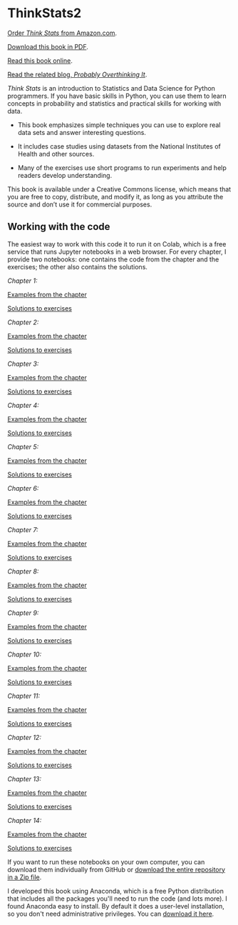 ThinkStats2
===========

[Order *Think Stats* from Amazon.com](http://amzn.to/1ljRCJH).

[Download this book in PDF](http://greenteapress.com/thinkstats2/thinkstats2.pdf).

[Read this book online](http://greenteapress.com/thinkstats2/html/index.html).

[Read the related blog, *Probably Overthinking It*](https://www.allendowney.com/blog/).


*Think Stats* is an introduction to Statistics and Data Science for Python programmers.
If you have basic skills in Python, you can use them to learn concepts in probability and statistics and practical skills for working with data.

* This book emphasizes simple techniques you can use to explore real data sets and answer interesting questions. 

* It includes case studies using datasets from the National Institutes of Health and other sources.

* Many of the exercises use short programs to run experiments and help readers develop understanding.

This book is available under a Creative Commons license, which means that you are free to copy, distribute, and modify it, as long as you attribute the source and don’t use it for commercial purposes.

## Working with the code

The easiest way to work with this code it to run it on Colab, which is a
free service that runs Jupyter notebooks in a web browser.
For every chapter, I provide two notebooks: one contains the code from the
chapter and the exercises; the other also contains the solutions.

*Chapter 1:*

[Examples from the chapter](https://colab.research.google.com/github/AllenDowney/ThinkStats2/blob/master/code/chap01ex.ipynb) 

[Solutions to exercises](https://colab.research.google.com/github/AllenDowney/ThinkStats2/blob/master/solutions/chap01soln.ipynb)

*Chapter 2:*

[Examples from the chapter](https://colab.research.google.com/github/AllenDowney/ThinkStats2/blob/master/code/chap02ex.ipynb) 

[Solutions to exercises](https://colab.research.google.com/github/AllenDowney/ThinkStats2/blob/master/solutions/chap02soln.ipynb)

*Chapter 3:*

[Examples from the chapter](https://colab.research.google.com/github/AllenDowney/ThinkStats2/blob/master/code/chap03ex.ipynb) 

[Solutions to exercises](https://colab.research.google.com/github/AllenDowney/ThinkStats2/blob/master/solutions/chap03soln.ipynb)

*Chapter 4:*

[Examples from the chapter](https://colab.research.google.com/github/AllenDowney/ThinkStats2/blob/master/code/chap04ex.ipynb) 

[Solutions to exercises](https://colab.research.google.com/github/AllenDowney/ThinkStats2/blob/master/solutions/chap04soln.ipynb)

*Chapter 5:*

[Examples from the chapter](https://colab.research.google.com/github/AllenDowney/ThinkStats2/blob/master/code/chap05ex.ipynb) 

[Solutions to exercises](https://colab.research.google.com/github/AllenDowney/ThinkStats2/blob/master/solutions/chap05soln.ipynb)

*Chapter 6:*

[Examples from the chapter](https://colab.research.google.com/github/AllenDowney/ThinkStats2/blob/master/code/chap06ex.ipynb)

[Solutions to exercises](https://colab.research.google.com/github/AllenDowney/ThinkStats2/blob/master/solutions/chap06soln.ipynb)

*Chapter 7:*

[Examples from the chapter](https://colab.research.google.com/github/AllenDowney/ThinkStats2/blob/master/code/chap07ex.ipynb) 

[Solutions to exercises](https://colab.research.google.com/github/AllenDowney/ThinkStats2/blob/master/solutions/chap07soln.ipynb)

*Chapter 8:*

[Examples from the chapter](https://colab.research.google.com/github/AllenDowney/ThinkStats2/blob/master/code/chap08ex.ipynb) 

[Solutions to exercises](https://colab.research.google.com/github/AllenDowney/ThinkStats2/blob/master/solutions/chap08soln.ipynb)

*Chapter 9:*

[Examples from the chapter](https://colab.research.google.com/github/AllenDowney/ThinkStats2/blob/master/code/chap09ex.ipynb) 

[Solutions to exercises](https://colab.research.google.com/github/AllenDowney/ThinkStats2/blob/master/solutions/chap09soln.ipynb)

*Chapter 10:*

[Examples from the chapter](https://colab.research.google.com/github/AllenDowney/ThinkStats2/blob/master/code/chap10ex.ipynb) 

[Solutions to exercises](https://colab.research.google.com/github/AllenDowney/ThinkStats2/blob/master/solutions/chap10soln.ipynb)

*Chapter 11:*

[Examples from the chapter](https://colab.research.google.com/github/AllenDowney/ThinkStats2/blob/master/code/chap11ex.ipynb)

[Solutions to exercises](https://colab.research.google.com/github/AllenDowney/ThinkStats2/blob/master/solutions/chap11soln.ipynb)

*Chapter 12:*

[Examples from the chapter](https://colab.research.google.com/github/AllenDowney/ThinkStats2/blob/master/code/chap12ex.ipynb) 

[Solutions to exercises](https://colab.research.google.com/github/AllenDowney/ThinkStats2/blob/master/solutions/chap12soln.ipynb)

*Chapter 13:*

[Examples from the chapter](https://colab.research.google.com/github/AllenDowney/ThinkStats2/blob/master/code/chap13ex.ipynb)

[Solutions to exercises](https://colab.research.google.com/github/AllenDowney/ThinkStats2/blob/master/solutions/chap13soln.ipynb)

*Chapter 14:*

[Examples from the chapter](https://colab.research.google.com/github/AllenDowney/ThinkStats2/blob/master/code/chap14ex.ipynb) 

[Solutions to exercises](https://colab.research.google.com/github/AllenDowney/ThinkStats2/blob/master/solutions/chap14soln.ipynb)

If you want to run these notebooks on your own computer, you can download
them individually from GitHub or 
[download the entire repository in a Zip file](https://github.com/AllenDowney/ThinkStats2/archive/refs/heads/master.zip).

I developed this book using Anaconda, which is a free Python distribution that includes
all the packages you'll need to run the code (and lots more).
I found Anaconda easy to install.  By default it does a user-level
installation, so you don't need administrative
privileges.  You can [download it here](https://www.anaconda.com/products/individual).

